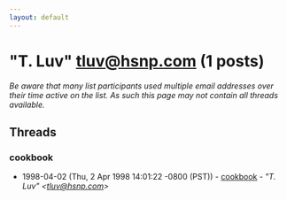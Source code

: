 ```yaml
---
layout: default
---
```


# "T. Luv" <tluv@hsnp.com> (1 posts)

_Be aware that many list participants used multiple email addresses over their time active on the list. As such this page may not contain all threads available._

## Threads

### cookbook
+ 1998-04-02 (Thu, 2 Apr 1998 14:01:22 -0800 (PST)) - [cookbook](/archive/1998/04/371d22a92d910dda4e4c946e63faf1275896609826ba4718a25c27de80edace2) - _"T. Luv" \<tluv@hsnp.com\>_

